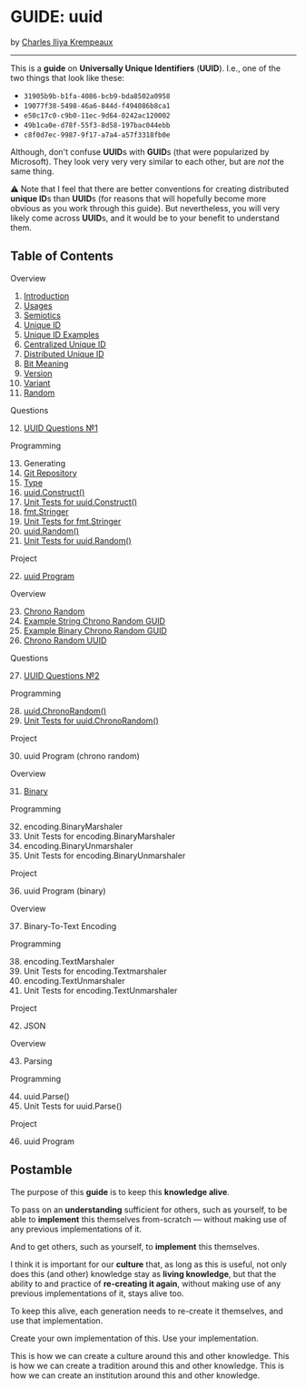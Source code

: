 # GUIDE: uuid

by [Charles Iliya Krempeaux](http://changelog.ca/)

---

This is a **guide** on **Universally Unique Identifiers** (**UUID**). I.e., one of the two things that look like these:

* `31905b9b-b1fa-4086-bcb9-bda8502a0958`
* `19077f38-5498-46a6-844d-f494086b8ca1`
* `e50c17c0-c9b0-11ec-9d64-0242ac120002`
* `49b1ca0e-d78f-55f3-8d58-197bac044ebb`
* `c8f0d7ec-9987-9f17-a7a4-a57f3318fb0e`

Although, don't confuse **UUID**s with **GUID**s (that were popularized by Microsoft).
They look very very very similar to each other, but are _not_ the same thing.

⚠️ Note that I feel that there are better conventions for creating distributed **unique ID**s than **UUID**s (for reasons that will hopefully become more obvious as you work through this guide). But nevertheless, you will very likely come across **UUID**s, and it would be to your benefit to understand them.

## Table of Contents

Overview

1. [Introduction](chapters/introduction/README.md)
2. [Usages](chapters/usages/README.md)
3. [Semiotics](chapters/semiotics/README.md)
4. [Unique ID](chapters/unique-id/README.md)
5. [Unique ID Examples](chapters/unique-id-examples/README.md)
6. [Centralized Unique ID](chapters/centralized-unique-id/README.md)
7. [Distributed Unique ID](chapters/distributed-unique-id/README.md)
8. [Bit Meaning](chapters/bit-meaing/README.md)
9. [Version](chapters/version/README.md)
10. [Variant](chapters/variant/README.md)
11. [Random](chapters/random/README.md)

Questions

12. [UUID Questions №1](chapters/questions-1/README.md)

Programming

13. Generating
14. [Git Repository](chapters/git-repository/README.md)
15. [Type](chapters/type/README.md)
16. [uuid.Construct()](chapters/function-construct/README.md)
17. [Unit Tests for uuid.Construct()](chapters/function-construct-unit-tests/README.md)
18. [fmt.Stringer](chapters/method-string/README.md)
19. [Unit Tests for fmt.Stringer](chapters/method-string-unit-tests/README.md)
20. [uuid.Random()](chapters/function-random/README.md)
21. [Unit Tests for uuid.Random()](chapters/function-random-unit-tests/README.md)

Project

22. [uuid Program](chapters/program-uuid/README.md)

Overview

23. [Chrono Random](chapters/chrono-random/README.md)
24. [Example String Chrono Random GUID](chapters/chrono-random-example-string/README.md)
25. [Example Binary Chrono Random GUID](chapters/chrono-random-example-binary/README.md)
26. [Chrono Random UUID](chapters/chrono-random-uuid/README.md)

Questions

27. [UUID Questions №2](chapters/questions-2/README.md)

Programming

28. [uuid.ChronoRandom()](chapters/function-chronorandom/README.md)
29. [Unit Tests for uuid.ChronoRandom()](chapters/function-chronorandom-unit-tests/README.md)

Project

30. uuid Program (chrono random)

Overview

31. [Binary](chapters/binary/README.md)

Programming

32. encoding.BinaryMarshaler
33. Unit Tests for encoding.BinaryMarshaler
34. encoding.BinaryUnmarshaler
35. Unit Tests for encoding.BinaryUnmarshaler

Project

36. uuid Program (binary)

Overview

37. Binary-To-Text Encoding

Programming

38. encoding.TextMarshaler
39. Unit Tests for encoding.Textmarshaler
40. encoding.TextUnmarshaler
41. Unit Tests for encoding.TextUnmarshaler

Project

42. JSON

Overview

43. Parsing

Programming

44. uuid.Parse()
45. Unit Tests for uuid.Parse()

Project

46. uuid Program

## Postamble

The purpose of this **guide** is to keep this **knowledge alive**.

To pass on an **understanding** sufficient for others, such as yourself, to be able to **implement** this themselves from-scratch — without making use of any previous implementations of it.

And to get others, such as yourself, to **implement** this themselves.

I think it is important for our **culture** that, as long as this is useful, not only does this (and other) knowledge stay as **living knowledge**, but that the ability to and practice of **re-creating it again**, without making use of any previous implementations of it, stays alive too.

To keep this alive, each generation needs to re-create it themselves, and use that implementation.

Create your own implementation of this.
Use your implementation.

This is how we can create a culture around this and other knowledge.
This is how we can create a tradition around this and other knowledge.
This is how we can create an institution around this and other knowledge.
